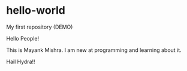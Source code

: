 # hello-world
My first repository (DEMO)

Hello People!

This is Mayank Mishra.
I am new at programming and learning about it.

Hail Hydra!!
